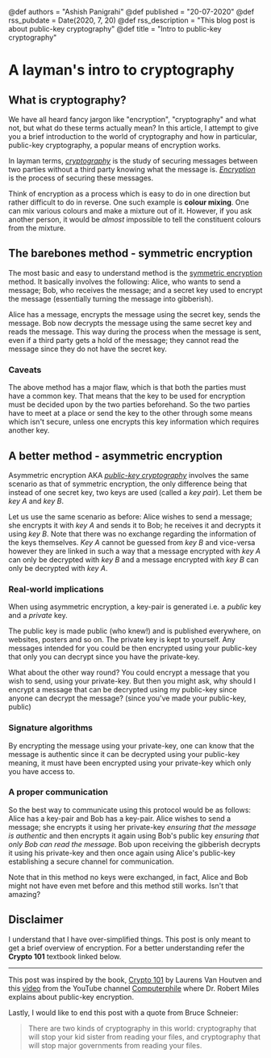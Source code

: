 @def authors = "Ashish Panigrahi"
@def published = "20-07-2020"
@def rss_pubdate = Date(2020, 7, 20)
@def rss_description = "This blog post is about public-key cryptography"
@def title = "Intro to public-key cryptography"

# A layman's intro to cryptography

## What is cryptography?
We have all heard fancy jargon like "encryption", "cryptography" and what not, but what do these terms actually mean? In this article, I attempt to give you a brief introduction to the world of cryptography and how in particular, public-key cryptography, a popular means of encryption works.

In layman terms, [*cryptography*](https://en.wikipedia.org/wiki/Cryptography) is the study of securing messages between two parties without a third party knowing what the message is. [*Encryption*](https://en.wikipedia.org/wiki/Encryption) is the process of securing these messages.

Think of encryption as a process which is easy to do in one direction but rather difficult to do in reverse. One such example is **colour mixing**. One can mix various colours and make a mixture out of it. However, if you ask another person, it would be *almost* impossible to tell the constituent colours from the mixture.

## The barebones method - symmetric encryption
The most basic and easy to understand method is the [symmetric encryption](https://en.wikipedia.org/wiki/Symmetric-key_algorithm) method. It basically involves the following: Alice, who wants to send a message; Bob, who receives the message; and a secret key used to encrypt the message (essentially turning the message into gibberish).

Alice has a message, encrypts the message using the secret key, sends the message. Bob now decrypts the message using the same secret key and reads the message. This way during the process when the message is sent, even if a third party gets a hold of the message; they cannot read the message since they do not have the secret key.

### Caveats
The above method has a major flaw, which is that both the parties must have a common key. That means that the key to be used for encryption must be decided upon by the two parties beforehand. So the two parties have to meet at a place or send the key to the other through some means which isn't secure, unless one encrypts this key information which requires another key.

## A better method - asymmetric encryption
Asymmetric encryption AKA [*public-key cryptography*](https://en.wikipedia.org/wiki/Public-key_cryptography) involves the same scenario as that of symmetric encryption, the only difference being that instead of one secret key, two keys are used (called a *key pair*). Let them be *key A* and *key B*.

Let us use the same scenario as before: Alice wishes to send a message; she encrypts it with *key A* and sends it to Bob; he receives it and decrypts it using *key B*. Note that there was no exchange regarding the information of the keys themselves. *Key A* cannot be guessed from *key B* and vice-versa however they are linked in such a way that a message encrypted with *key A* can only be decrypted with *key B* and a message encrypted with *key B* can only be decrypted with *key A*.

### Real-world implications
When using asymmetric encryption, a key-pair is generated i.e. a *public* key and a *private* key.

The public key is made public (who knew!) and is published everywhere, on websites, posters and so on. The private key is kept to yourself. Any messages intended for you could be then encrypted using your public-key that only you can decrypt since you have the private-key.

What about the other way round? You could encrypt a message that you wish to send, using your private-key. But then you might ask, why should I encrypt a message that can be decrypted using my public-key since anyone can decrypt the message? (since you've made your public-key, public)

### Signature algorithms
By encrypting the message using your private-key, one can know that the message is authentic since it can be decrypted using your public-key meaning, it must have been encrypted using your private-key which only you have access to.

### A proper communication
So the best way to communicate using this protocol would be as follows: Alice has a key-pair and Bob has a key-pair. Alice wishes to send a message; she encrypts it using her private-key *ensuring that the message is authentic* and then encrypts it again using Bob's public key *ensuring that only Bob can read the message*. Bob upon receiving the gibberish decrypts it using his private-key and then once again using Alice's public-key establishing a secure channel for communication.

Note that in this method no keys were exchanged, in fact, Alice and Bob might not have even met before and this method still works. Isn't that amazing?

## Disclaimer
I understand that I have over-simplified things. This post is only meant to get a brief overview of encryption. For a better understanding refer the **Crypto 101** textbook linked below.

___

This post was inspired by the book, [Crypto 101](https://www.crypto101.io) by Laurens Van Houtven and this [video](https://www.youtube.com/watch?v=GSIDS_lvRv4) from the YouTube channel [Computerphile](https://www.youtube.com/user/Computerphile) where Dr. Robert Miles explains about public-key encryption.

Lastly, I would like to end this post with a quote from Bruce Schneier:

> There are two kinds of cryptography in this world: cryptography that will stop your kid sister from reading your files, and cryptography that will stop major governments from reading your files.

